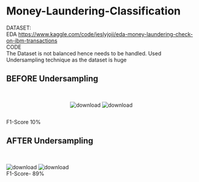 # Money-Laundering-Classification
DATASET:<br>
EDA https://www.kaggle.com/code/jeslyjoji/eda-money-laundering-check-on-ibm-transactions <br>
CODE<br>
The Dataset is not balanced hence needs to be handled.
Used Undersampling technique as the dataset is huge<br>
<h2>BEFORE Undersampling </h2><br>

<div style="display: flex; justify-content: space-around;">
  
![download](https://github.com/user-attachments/assets/802aea5a-9a3f-4cec-8a10-f4f29c225e84)
![download](https://github.com/user-attachments/assets/abeb6c6d-639e-4fe2-ba74-5cbf429d615e)  
</div>

F1-Score 10%

<h2>AFTER Undersampling </h2><br>

![download](https://github.com/user-attachments/assets/6a3ac762-d7df-4e66-9398-a1d5e343daac)
![download](https://github.com/user-attachments/assets/1e3cf446-eb5c-4030-95ce-54e40070b265) <br>
F1-Score- 89%

